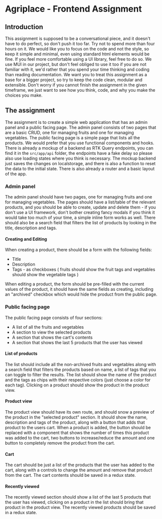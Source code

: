 # Agriplace - Frontend Assignment

## Introduction

This assignment is supposed to be a conversational piece, and it doesn't have to do perfect, so don't push it too far.
Try not to spend more than four hours on it. We would like you to focus on the code and not the style, so keep it simple
and minimal, even using standard html elements would be fine. If you feel more comfortable using a UI library, feel free
to do so.
We use MUI in our project, but don't feel obliged to use it too if you are not familiar with it, we'd rather that you
spend your time thinking and coding than reading documentation. We want you to treat this assignment as a base for a
bigger project, so try to keep the code clean, modular and extensible.
Don't worry if you cannot finish the assignment in the given timeframe, we just want to see how you think, code, and why
you
make the choices you make.

## The assignment

The assignment is to create a simple web application that has an admin panel and a public facing page. The admin panel
consists of two pages that are a basic CRUD, one for managing fruits and one for managing vegetables. The public facing
page is a simple page that lists all the products.
We would prefer that you use functional components and hooks. There is already a mockup of a backend as RTK Query 
endpoints, you can find it in the `src/app/api` folder, the endpoints have a fake delay so please also use loading 
states where you think is necessary. The mockup backend just saves the changes on localstorage, and there is also a 
function to reset the data to the initial state. There is also already a router and a basic layout of the app. 

### Admin panel

The admin panel should have two pages, one for managing fruits and one for managing vegetables. The pages should have a
list/table of the relevant products, and you should be able to create, update and delete them - if you don't use a
UI framework, don't bother creating fancy modals if you think it would take too much of your time, a simple inline form
works as well. There should also be a search field that filters the list of products by looking in the title,
description and tags.

#### Creating and Editing

When creating a product, there should be a form with the following fields:

- Title
- Description
- Tags - as checkboxes ( fruits should show the fruit tags and vegetables should show the vegetable tags )

When editing a product, the form should be pre-filled with the current values of the product, it should have the same
fields as creating, including an "archived" checkbox which would hide the product from the public page.

### Public facing page

The public facing page consists of four sections:

- A list of all the fruits and vegetables
- A section to view the selected products
- A section that shows the cart's contents
- A section that shows the last 5 products that the user has viewed

#### List of products

The list should include all the non-archived fruits and vegetables along with a search field that filters the
products based on name, a list of tags that you can toggle to filter the results. The list should show the
name of the product and the tags as chips with their respective colors (just choose a color for each tag).
Clicking on a product should show the product in the product view.

#### Product view

The product view should have its own route, and should snow a preview of the product in the "selected product" section.
It should show the name, description and tags of the product, along with a button that adds that product to the users
cart. When a product is added, the button should be replaced with a component that shows the number of times this
product was added to the cart, two buttons to increase/reduce the amount and one button to completely remove the product
from the cart.

#### Cart

The cart should be just a list of the products that the user has added to the cart, along with a controls to change the
amount and remove that product from the cart. The cart contents should be saved in a redux state.

#### Recently viewed

The recently viewed section should show a list of the last 5 products that the user has viewed, clicking on a product in
the list should bring that product in the product view. The recently viewed products should be saved in a redux state.


